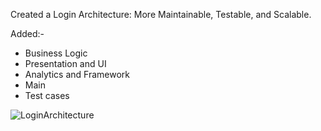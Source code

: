 Created a Login Architecture: More Maintainable, Testable, and Scalable.

Added:-  
  -  Business Logic
  -  Presentation and UI
  -  Analytics and Framework
  -  Main
  -  Test cases


![LoginArchitecture](https://github.com/JunoJames-JJ/LoginArchitectureAndSomeTests/assets/153018483/226dcf0b-2879-45dc-9895-2b881667104c)
